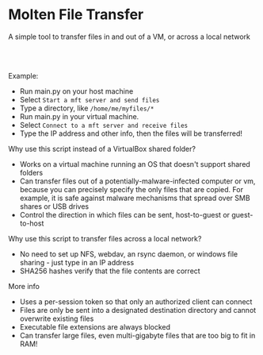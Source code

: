 # Molten File Transfer

A simple tool to transfer files in and out of a VM, or across a local network

<br/><br/>

Example:
* Run main.py on your host machine
* Select `Start a mft server and send files`
* Type a directory, like `/home/me/myfiles/*`
* Run main.py in your virtual machine.
* Select `Connect to a mft server and receive files`
* Type the IP address and other info, then the files will be transferred!

Why use this script instead of a VirtualBox shared folder?
* Works on a virtual machine running an OS that doesn't support shared folders
* Can transfer files out of a potentially-malware-infected computer or vm, because you can precisely specify the only files that are copied. For example, it is safe against malware mechanisms that spread over SMB shares or USB drives
* Control the direction in which files can be sent, host-to-guest or guest-to-host

Why use this script to transfer files across a local network?
* No need to set up NFS, webdav, an rsync daemon, or windows file sharing - just type in an IP address
* SHA256 hashes verify that the file contents are correct

More info
* Uses a per-session token so that only an authorized client can connect
* Files are only be sent into a designated destination directory and cannot overwrite existing files
* Executable file extensions are always blocked
* Can transfer large files, even multi-gigabyte files that are too big to fit in RAM!


